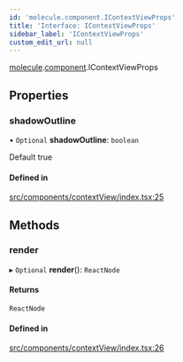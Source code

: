```yaml
---
id: 'molecule.component.IContextViewProps'
title: 'Interface: IContextViewProps'
sidebar_label: 'IContextViewProps'
custom_edit_url: null
---
```


[molecule](../namespaces/molecule).[component](../namespaces/molecule.component).IContextViewProps

## Properties

### shadowOutline

• `Optional` **shadowOutline**: `boolean`

Default true

#### Defined in

[src/components/contextView/index.tsx:25](https://github.com/DTStack/molecule/blob/3c64296/src/components/contextView/index.tsx#L25)

## Methods

### render

▸ `Optional` **render**(): `ReactNode`

#### Returns

`ReactNode`

#### Defined in

[src/components/contextView/index.tsx:26](https://github.com/DTStack/molecule/blob/3c64296/src/components/contextView/index.tsx#L26)
